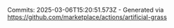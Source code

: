 Commits: 2025-03-06T15:20:51.573Z - Generated via https://github.com/marketplace/actions/artificial-grass
<br>
